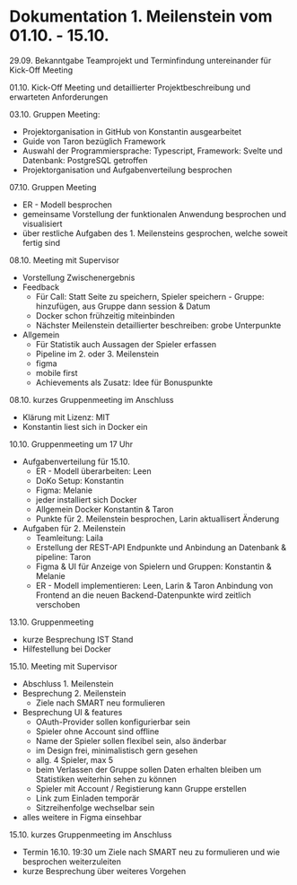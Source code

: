# Dokumentation 1. Meilenstein vom 01.10. - 15.10.
29.09. Bekanntgabe Teamprojekt und Terminfindung untereinander für Kick-Off Meeting 

01.10. Kick-Off Meeting und detaillierter Projektbeschreibung und erwarteten Anforderungen 

03.10. Gruppen Meeting:
- Projektorganisation in GitHub von Konstantin ausgearbeitet  
- Guide von Taron bezüglich Framework 
- Auswahl der Programmiersprache: Typescript, Framework: Svelte und Datenbank: PostgreSQL getroffen 
- Projektorganisation und Aufgabenverteilung besprochen

07.10. Gruppen Meeting 
- ER - Modell besprochen 
- gemeinsame Vorstellung der funktionalen Anwendung besprochen und visualisiert
- über restliche Aufgaben des 1. Meilensteins gesprochen, welche soweit fertig sind

08.10. Meeting mit Supervisor
- Vorstellung Zwischenergebnis 
- Feedback
    - Für Call: Statt Seite zu speichern, Spieler speichern - Gruppe: hinzufügen, aus Gruppe dann session & Datum
    - Docker schon frühzeitig miteinbinden 
    - Nächster Meilenstein detaillierter beschreiben: grobe Unterpunkte
- Allgemein
    - Für Statistik auch Aussagen der Spieler erfassen
    - Pipeline im 2. oder 3. Meilenstein
    - figma
    - mobile first 
    - ⁠Achievements als Zusatz: Idee für Bonuspunkte

08.10. kurzes Gruppenmeeting im Anschluss
- Klärung mit Lizenz: MIT
- Konstantin liest sich in Docker ein 

10.10. Gruppenmeeting um 17 Uhr
 - Aufgabenverteilung für 15.10.
    - ER - Modell überarbeiten: Leen
    - DoKo Setup: Konstantin 
    - Figma: Melanie
    - jeder installiert sich Docker
    - Allgemein Docker Konstantin & Taron
    - Punkte für 2. Meilenstein besprochen, Larin aktuallisert Änderung
- Aufgaben für 2. Meilenstein
    - Teamleitung: Laila
    - Erstellung der REST-API Endpunkte und Anbindung an Datenbank & pipeline: Taron 
    - Figma & UI für Anzeige von Spielern und Gruppen: Konstantin & Melanie 
    - ER - Modell implementieren: Leen, Larin & Taron
Anbindung von Frontend an die neuen Backend-Datenpunkte wird zeitlich verschoben

13.10. Gruppenmeeting
- kurze Besprechung IST Stand 
- Hilfestellung bei Docker

15.10. Meeting mit Supervisor 
- Abschluss 1. Meilenstein 
- Besprechung 2. Meilenstein 
    - Ziele nach SMART neu formulieren
- Besprechung UI & features
    - OAuth-Provider sollen konfigurierbar sein
    - Spieler ohne Account sind offline
    - Name der Spieler sollen flexibel sein, also änderbar
    - im Design frei, minimalistisch gern gesehen 
    - allg. 4 Spieler, max 5 
    - beim Verlassen der Gruppe sollen Daten erhalten bleiben um Statistiken weiterhin sehen zu können 
    - Spieler mit Account / Registierung kann Gruppe erstellen
    - Link zum Einladen temporär
    - Sitzreihenfolge wechselbar sein
- alles weitere in Figma einsehbar 

15.10. kurzes Gruppenmeeting im Anschluss
- Termin 16.10. 19:30 um Ziele nach SMART neu zu formulieren und wie besprochen weiterzuleiten
- kurze Besprechung über weiteres Vorgehen 
    
